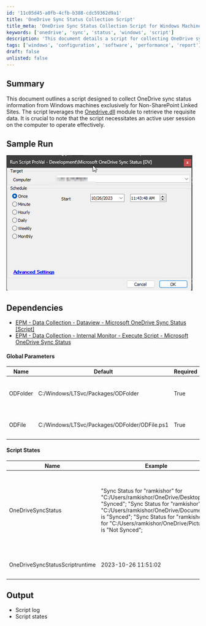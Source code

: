 ```yaml
---
id: '11c05d45-a0fb-4cfb-b388-cdc59362d9a1'
title: 'OneDrive Sync Status Collection Script'
title_meta: 'OneDrive Sync Status Collection Script for Windows Machines'
keywords: ['onedrive', 'sync', 'status', 'windows', 'script']
description: 'This document details a script for collecting OneDrive sync status information from Windows machines, targeting Non-SharePoint Linked Sites. The script utilizes the Onedrive.dll module and requires an active user session to function correctly.'
tags: ['windows', 'configuration', 'software', 'performance', 'report']
draft: false
unlisted: false
---
```

## Summary

This document outlines a script designed to collect OneDrive sync status information from Windows machines exclusively for Non-SharePoint Linked Sites. The script leverages the [Onedrive.dll](https://github.com/rodneyviana/ODSyncService) module to retrieve the requisite data. It is crucial to note that the script necessitates an active user session on the computer to operate effectively.

## Sample Run

![Sample Run](../../../static/img/Microsoft-OneDrive-Sync-Status-DV/image_1.png)

## Dependencies

- [EPM - Data Collection - Dataview - Microsoft OneDrive Sync Status [Script]](https://proval.itglue.com/DOC-5078775-14227800)
- [EPM - Data Collection - Internal Monitor - Execute Script - Microsoft OneDrive Sync Status](https://proval.itglue.com/DOC-5078775-14241947)

#### Global Parameters

| Name      | Default                                             | Required | Description                                          |
|-----------|----------------------------------------------------|----------|------------------------------------------------------|
| ODFolder  | C:/Windows/LTSvc/Packages/ODFolder                 | True     | Path to write and execute the PowerShell script.    |
| ODFile    | C:/Windows/LTSvc/Packages/ODFolder/ODFile.ps1     | True     | Full path of the PowerShell script.                  |

#### Script States

| Name                          | Example                                                                                                                                                        | Description                                                             |
|-------------------------------|----------------------------------------------------------------------------------------------------------------------------------------------------------------|-------------------------------------------------------------------------|
| OneDriveSyncStatus            | "Sync Status for "ramkishor" for "C:/Users/ramkishor/OneDrive/Desktop" is "Synced"; "Sync Status for "ramkishor" for "C:/Users/ramkishor/OneDrive/Documents" is "Synced"; "Sync Status for "ramkishor" for "C:/Users/ramkishor/OneDrive/Picture" is "Not Synced"; | Stores the result returned by the PowerShell script checking the OneDrive status on the endpoint. |
| OneDriveSyncStatusScriptruntime | 2023-10-26 11:51:02                                                                                                                                         | Stores the data collection time                                       |

## Output

- Script log
- Script states







